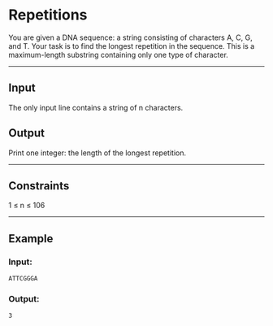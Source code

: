 # Repetitions

You are given a DNA sequence: a string consisting of characters A, C, G, and T. Your task is to find the longest repetition in the sequence. This is a maximum-length substring containing only one type of character.

---

## Input
The only input line contains a string of n characters.

## Output
Print one integer: the length of the longest repetition.

---

## Constraints
1 ≤ n ≤ 106

---

## Example
### Input:
`ATTCGGGA`

### Output:
`3`
